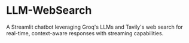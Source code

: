 # LLM-WebSearch
A Streamlit chatbot leveraging Groq's LLMs and Tavily's web search for real-time, context-aware responses with streaming capabilities.
